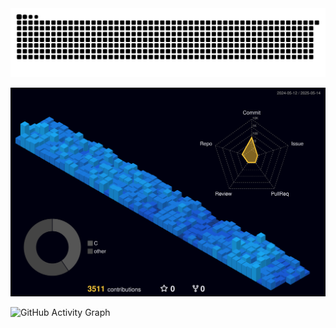 <picture>
    <source media="(prefers-color-scheme: dark)" srcset="https://raw.githubusercontent.com/SafferStha/SafferStha/output/github-contribution-grid-snake-dark.svg">
    <source media="(prefers-color-scheme: light)" srcset="https://raw.githubusercontent.com/SafferStha/SafferStha/output/github-contribution-grid-snake.svg">
    <img alt="github contribution grid snake animation" src="https://raw.githubusercontent.com/SafferStha/SafferStha/output/github-contribution-grid-snake.svg">
</picture>

![](./profile-3d-contrib/profile-night-view.svg)

![GitHub Activity Graph](https://github-readme-activity-graph.vercel.app/graph?username=SafferStha&theme=github-compact&bg_color=none&area=true&hide_border=true)
